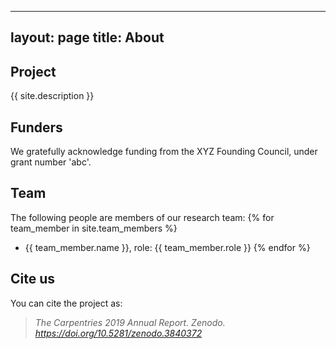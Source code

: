 ---
 layout: page
 title: About
 ---

 ## Project

 {{ site.description }}

 ## Funders
 We gratefully acknowledge funding from the XYZ Founding Council, under grant number 'abc'.

 ## Team

 The following people are members of our research team:
 {% for team_member in site.team_members %}
 - {{ team_member.name }}, role: {{ team_member.role }}
 {% endfor %}

 ## Cite us

 You can cite the project as:

 >    *The Carpentries 2019 Annual Report. Zenodo. https://doi.org/10.5281/zenodo.3840372*
    
